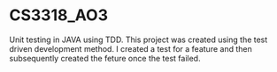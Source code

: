 # CS3318_AO3
Unit testing in JAVA using TDD.
This project was created using the test driven development method.
I created a test for a feature and then subsequently created the feture once the test failed.

